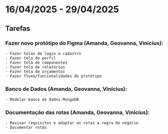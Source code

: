 # 16/04/2025 - 29/04/2025

## Tarefas

### Fazer novo protótipo do Figma (Amanda, Geovanna, Vinícius):
    - Fazer telas de login e cadastro 
    - Fazer tela de perfil 
    - Fazer tela de componentes 
    - Fazer tela de relatórios 
    - Fazer tela de orçamentos 
    - Fazer fluxo/funcionalidades do protótipo 

### Banco de Dados (Amanda, Geovanna, Vinícius):
    - Modelar banco de dados MongoDB

### Documentação das rotas (Amanda, Geovanna, Vinícius):
    - Revisar requisitos e adaptar as rotas a regra de negócio
    - Documentar rotas
